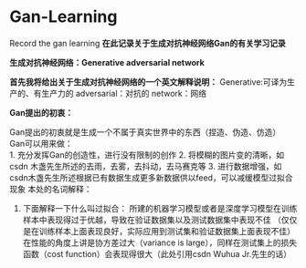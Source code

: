 # Gan-Learning
Record the gan learning
**在此记录关于生成对抗神经网络Gan的有关学习记录**

**生成对抗神经网络：Generative adversarial network**

**首先我将给出关于生成对抗神经网络的一个英文解释说明：**
Generative:可译为生产的、有生产力的
adversarial：对抗的
network：网络

**Gan提出的初衷：**

Gan提出的初衷就是生成一个不属于真实世界中的东西（捏造、伪造、仿造）
Gan可以用来做：        
        1. 充分发挥Gan的创造性，进行没有限制的创作
        2. 将模糊的图片变的清晰，如csdn 木盏先生所述的去雨，去雾，去抖动，去马赛克等
        3. 进行数据增强，如csdn木盏先生所述根据已有数据生成更多新数据供以feed，可以减缓模型过拟合现象
本处的名词解释：
1. 下面解释一下什么叫过拟合：
   所建的机器学习模型或者是深度学习模型在训练样本中表现得过于优越，导致在验证数据集以及测试数据集中表现不佳
   （仅仅是在训练样本上面表现良好，实际应用到测试集和验证数据集上面表现不佳）
   在性能的角度上讲是协方差过大（variance is large），同样在测试集上的损失函数（cost function）会表现得很大（此处引用csdn Wuhua Jr.先生的话）
   
